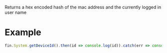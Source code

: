 Returns a hex encoded hash of the mac address and the currently logged in user name
# Example
```js
fin.System.getDeviceId().then(id => console.log(id)).catch(err => console.log(err));
```
